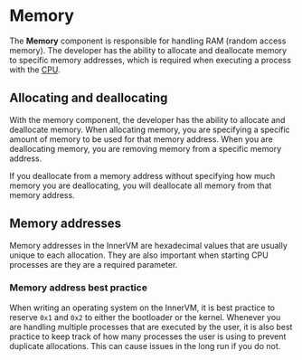 # Memory
The **Memory** component is responsible for handling RAM (random access memory). The developer has the ability to allocate and deallocate memory to specific memory addresses, which is required when executing a process with the <a href="./CPU.md">CPU</a>.

## Allocating and deallocating
With the memory component, the developer has the ability to allocate and deallocate memory. When allocating memory, you are specifying a specific amount of memory to be used for that memory address. When you are deallocating memory, you are removing memory from a specific memory address.

If you deallocate from a memory address without specifying how much memory you are deallocating, you will deallocate all memory from that memory address.

## Memory addresses
Memory addresses in the InnerVM are hexadecimal values that are usually unique to each allocation. They are also important when starting CPU processes are they are a required parameter.

### Memory address best practice
When writing an operating system on the InnerVM, it is best practice to reserve `0x1` and `0x2` to either the bootloader or the kernel. Whenever you are handling multiple processes that are executed by the user, it is also best practice to keep track of how many processes the user is using to prevent duplicate allocations. This can cause issues in the long run if you do not.
